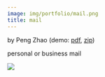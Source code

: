 ```yaml
---
image: img/portfolio/mail.png
title: mail
---
```


by Peng Zhao (demo: [pdf](https://github.com/pzhaonet/bookdownplus/raw/master/inst2/mail/showcase/mail.pdf), [zip](https://github.com/pzhaonet/bookdownplus/raw/master/inst/templates/mail.zip))

personal or business mail

<!--more-->

[![](https://github.com/pzhaonet/bookdownplus/raw/master/inst2/mail/showcase/cover.png)](https://github.com/pzhaonet/bookdownplus/raw/master/inst2/mail/showcase/cover.png)

